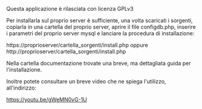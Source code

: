Questa applicazione è rilasciata con licenza GPLv3

Per installarla sul proprio server è sufficiente, una volta scaricati i sorgenti, copiarla in una cartella del proprio server, aprire il file configdb.php, inserire i parametri del proprio server mysql e lanciare la procedura di installazione:

https://proprioserver/cartella_sorgenti/install.php  oppure http://proprioserver/cartella_sorgenti/install.php

Nella cartella documentazione trovate una breve, ma dettagliata guida per l'installazione.

Inoltre potete consultare un breve video che ne spiega l'utilizzo, all'indirizzo:

https://youtu.be/gWeMN0vG-1U
